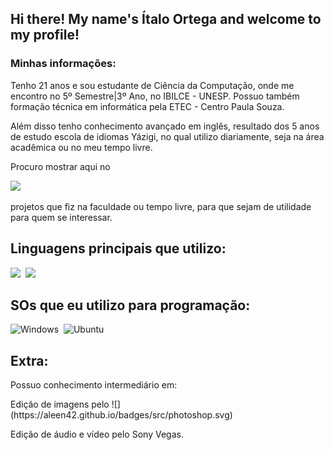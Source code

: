 ## Hi there! My name's Ítalo Ortega and welcome to my profile!

### Minhas informações:
<p>
Tenho 21 anos e sou estudante de Ciência da Computação, onde me encontro no 5º Semestre|3º Ano, no IBILCE - UNESP.
Possuo também formação técnica em informática pela ETEC - Centro Paula Souza.
<p>
Além disso tenho conhecimento avançado em inglês, resultado dos 5 anos de estudo escola de idiomas Yázigi, no qual utilizo diariamente, seja na área acadêmica ou no meu tempo livre.
<p> 
Procuro mostrar aqui no
 
 ![](https://img.shields.io/badge/GitHub-100000?style=for-the-badge&logo=github&logoColor=white)&nbsp;
 
 projetos que fiz na faculdade ou tempo livre, para que sejam de utilidade para quem se interessar.
<p>
  
## Linguagens principais que utilizo:
![](https://img.shields.io/badge/Java-ED8B00?style=for-the-badge&logo=java&logoColor=white)&nbsp;
![](https://img.shields.io/badge/C-00599C?style=for-the-badge&logo=c&logoColor=white)&nbsp;

## SOs que eu utilizo para programação:
![Windows](https://img.shields.io/badge/Windows-0078D6?style=for-the-badge&logo=windows&logoColor=white)&nbsp;
![Ubuntu](https://img.shields.io/badge/Ubuntu-E95420?style=for-the-badge&logo=ubuntu&logoColor=white)&nbsp;

## Extra:
  Possuo conhecimento intermediário em:
  <p>
  Edição de imagens pelo&nbsp![](https://aleen42.github.io/badges/src/photoshop.svg)
  <p>
  Edição de áudio e vídeo pelo Sony Vegas.
